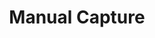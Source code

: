 ---
title: 'Manual Capture'
weight: 40
meta_title: "Manual Capture - MultiSafepay Docs"
meta_description: "The MultiSafepay Documentation Center presents all relevant information about our Plugins and API. You can also find support pages for Payment Methods, Tools and General Questions as well as the contact details of our Support and Integration Teams."
layout: "faqplugins"
logo: '/svgs/Manual_capture.svg'
short_description: 'Receive credit card payments from your customers in full or partial captures.'
---